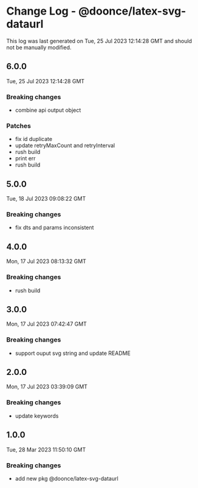 # Change Log - @doonce/latex-svg-dataurl

This log was last generated on Tue, 25 Jul 2023 12:14:28 GMT and should not be manually modified.

## 6.0.0
Tue, 25 Jul 2023 12:14:28 GMT

### Breaking changes

- combine api output object

### Patches

- fix id duplicate
- update retryMaxCount and retryInterval
- rush build
- print err
- rush build

## 5.0.0
Tue, 18 Jul 2023 09:08:22 GMT

### Breaking changes

- fix dts and params inconsistent

## 4.0.0
Mon, 17 Jul 2023 08:13:32 GMT

### Breaking changes

- rush build

## 3.0.0
Mon, 17 Jul 2023 07:42:47 GMT

### Breaking changes

- support ouput svg string and update README

## 2.0.0
Mon, 17 Jul 2023 03:39:09 GMT

### Breaking changes

- update keywords

## 1.0.0
Tue, 28 Mar 2023 11:50:10 GMT

### Breaking changes

- add new pkg @doonce/latex-svg-dataurl

